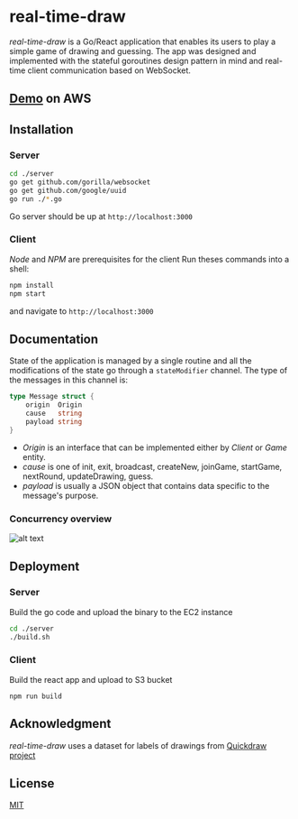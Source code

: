 # real-time-draw

*real-time-draw* is a Go/React application that enables its users to play a simple game of drawing and guessing. The app was designed and implemented with the stateful goroutines design pattern in mind and real-time client communication based on WebSocket.

## [Demo](http://golang-ui.s3-website-us-east-1.amazonaws.com/) on AWS 

## Installation
### Server
```bash
cd ./server
go get github.com/gorilla/websocket
go get github.com/google/uuid
go run ./*.go
```
Go server should be up at `http://localhost:3000`
### Client
*Node* and *NPM* are prerequisites for the client
Run theses commands into a shell:
```bash
npm install
npm start
```
and navigate to `http://localhost:3000`

## Documentation
State of the application is managed by a single routine and all the modifications of the state go through a `stateModifier` channel. The type of the messages in this channel is:
```go
type Message struct {
	origin  Origin
	cause   string
	payload string
}
```
* *Origin* is an interface that can be implemented either by *Client* or *Game* entity.
* *cause* is one of init, exit, broadcast, createNew, joinGame, startGame, nextRound, updateDrawing, guess. 
* *payload* is usually a JSON object that contains data specific to the message's purpose.

### Concurrency overview
![alt text](https://drive.google.com/uc?export=view&id=10kiw9U7B_wAhtg8TnWwKbeMqm3BVz8QE)

## Deployment
### Server
Build the go code and upload the binary to the EC2 instance
```bash
cd ./server
./build.sh
```
### Client
Build the react app and upload to S3 bucket
```
npm run build
```
## Acknowledgment
*real-time-draw* uses a dataset for labels of drawings from [Quickdraw project](https://github.com/googlecreativelab/quickdraw-dataset)

## License
[MIT](https://github.com/SimeonAlexandrov/real-time-draw/blob/master/LICENSE)